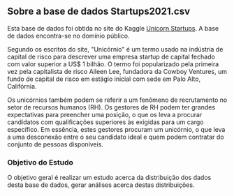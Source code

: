 ## Sobre a base de dados Startups2021.csv

Esta base de dados foi obtida no site do Kaggle [Unicorn Startups](https://www.kaggle.com/datasets/ramjasmaurya/unicorn-startups). A base de dados encontra-se no domínio público.

Segundo os escritos do site, "Unicórnio" é um termo usado na indústria de capital de risco para descrever uma empresa startup de capital fechado com valor superior a US$ 1 bilhão. O termo foi popularizado pela primeira vez pela capitalista de risco Aileen Lee, fundadora da Cowboy Ventures, um fundo de capital de risco em estágio inicial com sede em Palo Alto, Califórnia.

Os unicórnios também podem se referir a um fenômeno de recrutamento no setor de recursos humanos (RH). Os gestores de RH podem ter grandes expectativas para preencher uma posição, o que os leva a procurar candidatos com qualificações superiores às exigidas para um cargo específico. Em essência, estes gestores procuram um unicórnio, o que leva a uma desconexão entre o seu candidato ideal e quem podem contratar do conjunto de pessoas disponíveis.


### Objetivo do Estudo

O objetivo geral é realizar um estudo acerca da distribuição dos dados desta base de dados, gerar análises acerca destas distribuições.
